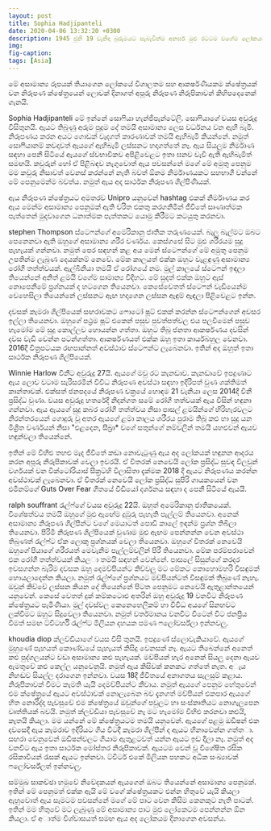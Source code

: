 ```yaml
---
layout: post
title: Sophia Hadjipanteli
date: 2020-04-06 13:32:20 +0300
description: 1945 ජුනි 19 වැනිදා බුරුමයට සැබැවින්ම අනර්ඝ මුළු රටටම වගේම ලෝකයටම වටිනා සුන්දර ත්‍යාගයක් ලැබුණි. සූ.. එහෙමත් නැත්නම් අවුන් සාන් සූ කී.
img:
fig-caption:
tags: [Asia]
---
```


මේ අසාමාන්‍ය රූපයක් තියාගෙන ලෝකයේ විශාලතම සහ ආකර්ෂණීයකම ක්ෂේත්‍රයක් වන නිරූපණ ක්ෂේත්‍රයෙන් ලොවක් දිනාගත් අපූරු නිරූපණ නිරූපිකාවන් කිහිපදෙනෙක් ගැනයි.

Sophia Hadjipanteli
මේ ඉන්නේ සොෆියා හැන්ජිපැන්ටේලි. සොෆියාගේ වයස අවුරුදු විසිතුනයි. ඇයට තිබුණු අරුම පුදුම දේ තමයි අසාමාන්‍ය ලෙස වර්ධනය වන ඇහි බැමි. නිරූපණය කරන අයට ගොඩක් වැදගත් කාරණාවක් තමයි ඇහිබැමි කියන්නේ. නමුත් සොෆියානම් කවදාවත් ඇයගේ ඇහිබැමි ලස්සනට හදාගත්තේ නෑ. ඇය සියලුම නිර්මාණ සඳහා පෙනී සිටියේ ඇයගේ ස්වභාවිකව අපිළිවෙළට ඉතා ඝනව වැවී ඇති ඇහිබැමිත් සමඟයි. කවුරුන් හෝ ඒ පිළිබඳව නැගුවොත් ඇය පවසන්නේ මගේ මේ අමුතු පෙනුම මම කවුරු නිසාවත් වෙනස් කරන්නේ නැති බවත් ඕනම නිර්මාණයකට සහභාගී වන්නේ මේ පෙනුමෙන්ම බවත්ය. නමුත් ඇය අද සාර්ථක නිරූපණ ශිල්පිණියක්.

ඇය නිරූපණ ක්ෂේත්‍රයට අමතරව Unipro යනුවෙන් hashtag එකක් නිර්මාණය කර ඇය මෙන්ම අසාමාන්‍ය පෙනුමක් ඇති චරිත එකතු කරගනිමින් ජීවිතේ සෘණාත්මක පැත්තෙන් මුදවාගෙන ධනාත්මක පැත්තකට යොමු කිරීමට කටයුතු කරනවා.

stephen Thompson
ස්ටෙෆන්ගේ අමෙරිකානු ජාතික තරුණයෙක්. බැලූ බැල්මට ඔබට පෙනෙනවා ඇති ඔහුගේ අසාමාන්‍ය ශරීර වර්ණය. කෙස්ගසේ සිට මුළු ශරීරයම සුදු පැහැයක් ගන්නවා. නමුත් පෙර සඳහන් කළ අය මෙන් ස්ටෙෆන්ගේ මේ අමුතු පෙනුම උපතින්ම ලැබුණ දෙයක්නම් නෙවේ. මේක කාලයත් එක්ක ඔහුට වැළඳුණු අසාමාන්‍ය රෝගී තත්ත්වයක්. ඇල්බීනියා තමයි ඒ රෝගයේ නම. මුල් කාලයේ ස්ටෙෆන් ඉඳලා තියෙන්නේ අනිත් ළමයි වගේම සාමාන්‍ය විදිහට. මේ සුදත් එක්ක ඔහුට ඇස් නොපෙනීමේ ප්‍රශ්නයක් ද හටගෙන තියෙනවා. කෙසේවෙතත් ස්ටෙෆන් වැඩියෙන්ම වෙහෙසිලා තියෙන්නේ ලස්සනට ඇඟ හදාගෙන ලස්සන ඇඳුම් ඇඳලා පිළිවෙළට ඉන්න.

දවසක් කැමරා ශිල්පියෙක් සඟරාවකට ෆොටෝ ෂූට් එකක් කරන්න ස්ටෙෆන්ගෙන් අවසර ඉල්ලා තියෙනවා. ඔහුගේ පථ්‍රම ෂූට් එකෙන් පසුව පුවත්පත්වල එය පලවීමෙන් පසුව හැමෝම මේ සුදු කොල්ලව හොයන්න ගත්තා. ඔහුට තිබූ ජනතා ආකර්ෂණය දවසින් දවස වැඩි වෙන්න පටන්ගත්තා. ආකර්ෂණයත් එක්ක ඔහු ඉතා කාර්යබහුල වෙනවා. 2016දී  චිත්‍රපටයක රඟපාන්නත් අවස්ථාව ස්ටෙෆන්ට ලැබෙනවා. ඉතින් අද ඔහුත් ඉතා සාර්ථක නිරූපණ ශිල්පියෙක්.

Winnie Harlow
විනීට අවුරුදු 27යි. ඇයගේ මවු රට කැනඩාව. කැනඩාවේ ඉපදුණාට ඇය ලොව වටාම සැරිසරමින් විවිධ නිරූපණ අවස්ථා සඳහා ඉදිරිපත් වුණ ශක්තිමත් කාන්තාවක්. එක්සත් ජනපදයේ නිරූපණ චක්‍රයේ හොඳම 21 වැනියා ලෙස 2014දී විනී ප්‍රසිද්ධ වුණා. වයස අවුරුදු හතරේදී නිදන්ගත සමේ රෝගී තත්වයක් ඇය විසින් හඳුනා ගන්නවා. ඇය ඇයගේ සුදු කබර රෝගී තත්ත්වය නිසා පාසල් ළමයින්ගේ හිරිහැරවලට නිරන්තරයෙන් ගොදුරු වූ අතර ඇයගේ ළමා කාලය ශරීරය පුරාම තිබූ කළු හා සුදු යන මිශ්‍රිත වර්ණයන් නිසා "එළදෙන, සීබ්‍රා* වගේ සතුන්ගේ නම්වලින් තමයි යහළුවන් ඇයව හඳුන්වලා තියෙන්නේ.

ඉතින් මේ විහිළු තහළු මැද ජීවිතේ කඩා නොවැටුණු ඇය අද ලෝකයක් හඳුනන ආදරය කරන අපූරු නිරූපිකාවක් වෙලා ඉවරයි. ඒ විතරක් නෙවෙයි ලෝක ප්‍රසිද්ධ සුවඳ විලවුන් වර්ගයක් වන වික්ටෝරියාස් සීක්‍රට්හි විලාසිතා දැක්මක 2018 දී ඇයට නිරූපණය කරන්න අවස්ථාවක් ලැබෙනවා. ඒ විතරක් නෙවෙයි ලෝක ප්‍රසිද්ධ සුපිරි ගායකයෙන් වන එමිනම්ගේ Guts Over Fear ගීතයේ වීඩියෝ දර්ශනය සඳහා ද පෙනී සිටියේ ඇයයි.

ralph souffrant
රැල්ෆ්ගේ වයස අවුරුදු 22යි. ඔහුත් අමෙරිකානු ජාතිකයෙක්. විශේෂත්වය තමයි ඔහුගේ මුළු ඇඟේම දුඹුරු පැහැති පැල්ලම් තියෙනවා. අනෙක් අසාමාන්‍ය නිරූපණ ශිල්පීන්ට වගේ මෙයාටත් පොඩි කාලේ ඉඳන්ම ප්‍රශ්න තිබිලා තියෙනවා. පිරිමි නිරූපණ ශිල්පියෙක් වුණාම මුළු ඇඟම පෙන්නන්න වෙන අවස්ථා තිබුණත් රැල්ෆ්ට ඒක ලොකු ප්‍රශ්නයක් වෙලා තියෙනවා. ඔහුගේ විතරක් නෙවෙයි ඔහුගේ පියාගේ ශරීරයත් මෙවැනිම පැල්ලම්වලින් පිරී තියෙනවා. මේක පරම්පරාවෙන් එක රෝගී තත්ත්වයක් කියල⁣ා තමයි සඳහන් වෙන්නේ. පාසලේ සිසුන්ගේ කරදර ඉවසගන්න බැරිම දවසක ඔහු දෙමව්පියන්ට කිව්වලු මට මේකට කොහොමහරි විසඳුමක් හොයලාදෙන්න කියලා. නමුත් රැල්ෆ්ගේ ප්‍රශ්නයට මව්පියන්ටත් විසඳුමක් තිබුණේ නැහැ. ඔවුන් කිව්වේ ලස්සන කියන දේ තියෙන්නේ පිටත පෙනුමට නෙවෙයි ඇතුළාන්තයෙන් යනුවෙන්. කෙසේ වෙතත් දුක් කම්කටොළු අතරින් ඔහු අවුරුදු 19 වනවිට නිරූපණ ක්ෂේත්‍රයට පැමිණියා. මුල් දවස්වල කෙනෙහෙලිකම් හා විවිධ අයගේ සිනහවට ලක්වීමට ඔහුට සිදුවෙලා තියෙනවා. නමුත් වර්තමානය වනවිට විටෙන් විට ජනප්‍රිය වීමත් සමඟ ට්විටර්හි රැල්ෆ්ට මිලියන දහයක පමණ ෆලෝවර්ස්ලා ඉන්නවලු.

khoudia diop
ක්ලව්ඩියාගේ වයස විසි තුනයි. ඉපදුණේ ස්ලොවැකියාවේ. ඇයගේ මුහුණේ පැහයත් කොණ්ඩයේ පැහැයත් කිසිදු වෙනසක් නෑ. ඇයට තිබෙන්නේ අනෙත් කළු පුද්ගලයන්ට වඩා අසාමාන්‍ය කළු පැහැයක්. මව්පියන් හැර අනෙක් සියලු දෙනා ඇයව ඇමතුවේ කළු කෙල්ල යනුවෙනුයි. නමුත් ඇය කිසිවක් කනකට ගත්තේ නැත. අැය නිහඬව සියල්ල දරාගෙන ඉන්නවා. වයස 18දී ජීවිතයේ අනාගතය සැලසුම් කළාය. නිරූපිකාවක් වීමට කැමති යැයි දෙමව්පියන්ට කීවාය. නමුත් ඇයගේ පෙනුම හේතුවෙන් එම ක්ෂේත්‍රයේ ඇයට අවස්ථාවක් නොලැබෙන බව දැනගත් මව්පියන් එකපාර ඇයගේ හිත නොරිද්දා පැවසුවේ එම ක්ෂේත්‍රයේ ඔවුන්ගේ පවුලට හා සංස්කෘතියට නොගැලපෙන වෘත්තියක් බවයි. නමුත් ක්ලව්ඩියා පැවසුවේ නෑ මට හැමෝම විහිළු කරනවා කළුයි, කැතයි කියලා. මම යන්නේ මේ ක්ෂේත්‍රයටම තමයි යනුවෙන්. ඇයගේ පළමු ඔඩිෂන් එක දවසෙදී ඇය කැමරාව ඉදිරියට ගිය විටදී කැමරා ශිල්පීන් ද ඇයට හිනාවෙන්න ගත්ත⁣ා. සඟරා වෙනුවෙන් ඔඩිෂන්වලට ගියාම ඇතුළටවත් යන්න ඇයට ඉඩ දීලා නෑ. නමුත් අද වනවිට ඇය ඉතා සාර්ථක මෝස්තර නිරූපිකාවක්. ඇයටම වෙන් වූ විශේෂිත රසික රසිකාවියන් රැසක් ඇයට ඉන්නවා. ට්විටර් එකේ මිලියන පහකට අධික සංඛ්‍යාවක් ෆලෝවර්ස්ලත් ඉන්නවලු.

සම්මුඛ සාකච්ඡා හමුවේ නිවේදකයන් ඇයගෙන් ඔබට තියෙන්නේ අසාමාන්‍ය පෙනුමක්. ඉතින් මේ පෙනුමත් එක්ක ඇයි මේ වගේ ක්ෂේත්‍රයකට එන්න හිතුවේ යැයි කියලා ඇහුවොත් ඇය සැමටම පවසන්නේ මගේ මේ පාට වෙන කිසිම කෙනකුට නැති පාටක්. ඉතින් මම හිතුවේ මට ලැබුණු මේ අසාමාන්‍ය පාට මුළු ලෝකෙටම පෙන්නන්න ඕන කියලා. ඒ අාත්ම විශ්වාසයත් සමඟ ඇය අද ලෝකයම දිනාගෙන අවසන්ය.
